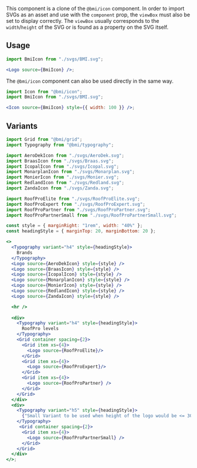 This component is a clone of the `@bmi/icon` component. In order to import SVGs
as an asset and use with the `component` prop, the `viewBox` must also be set to
display correctly. The `viewBox` usually corresponds to the `width`/`height` of
the SVG or is found as a property on the SVG itself.

## Usage

```jsx
import BmiIcon from "./svgs/BMI.svg";

<Logo source={BmiIcon} />;
```

The `@bmi/icon` component can also be used directly in the same way.

```jsx
import Icon from "@bmi/icon";
import BmiIcon from "./svgs/BMI.svg";

<Icon source={BmiIcon} style={{ width: 100 }} />;
```

## Variants

```jsx
import Grid from "@bmi/grid";
import Typography from "@bmi/typography";

import AeroDekIcon from "./svgs/AeroDek.svg";
import BraasIcon from "./svgs/Braas.svg";
import IcopalIcon from "./svgs/Icopal.svg";
import MonarplanIcon from "./svgs/Monarplan.svg";
import MonierIcon from "./svgs/Monier.svg";
import RedlandIcon from "./svgs/Redland.svg";
import ZandaIcon from "./svgs/Zanda.svg";

import RoofProElite from "./svgs/RoofProElite.svg";
import RoofProExpert from "./svgs/RoofProExpert.svg";
import RoofProPartner from "./svgs/RoofProPartner.svg";
import RoofProPartnerSmall from "./svgs/RoofProPartnerSmall.svg";

const style = { marginRight: "1rem", width: "40%" };
const headingStyle = { marginTop: 20, marginBottom: 20 };

<>
  <Typography variant="h4" style={headingStyle}>
    Brands
  </Typography>
  <Logo source={AeroDekIcon} style={style} />
  <Logo source={BraasIcon} style={style} />
  <Logo source={IcopalIcon} style={style} />
  <Logo source={MonarplanIcon} style={style} />
  <Logo source={MonierIcon} style={style} />
  <Logo source={RedlandIcon} style={style} />
  <Logo source={ZandaIcon} style={style} />

  <hr />
  
  <div>
    <Typography variant="h4" style={headingStyle}>
      RoofPro levels
    </Typography>
    <Grid container spacing={2}>
      <Grid item xs={4}>
        <Logo source={RoofProElite}/>
      </Grid>
      <Grid item xs={4}>
        <Logo source={RoofProExpert}/>
      </Grid>
      <Grid item xs={4}>
        <Logo source={RoofProPartner} />
      </Grid>
    </Grid>
  </div>
  <div>
    <Typography variant="h5" style={headingStyle}>
      {"Small Variant to be used when height of the logo would be <= 30px"}
    </Typography>
     <Grid container spacing={2}>
      <Grid item xs={4}>
        <Logo source={RoofProPartnerSmall} />
      </Grid>
    </Grid>
  </div>
</>;
```
